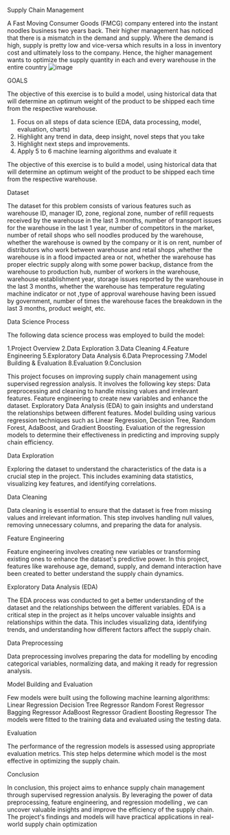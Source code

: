 

Supply Chain Management

A Fast Moving Consumer Goods (FMCG) company entered into the instant noodles 
business two years back. Their higher management has noticed that there is a 
mismatch in the demand and supply. Where the demand is high, supply is pretty low 
and vice-versa which results in a loss in inventory cost and ultimately loss to the 
company. Hence, the higher management wants to optimize the supply quantity in 
each and every warehouse in the entire country
![image](https://github.com/kuttappikunjan/supply-chain-management/assets/154626611/8c6e3bfc-a78e-4ab3-9b5e-625acee6d61b)


GOALS



The objective of this exercise is to build a model, using historical data that will 
determine an optimum weight of the product to be shipped each time from the 
respective warehouse.


1. Focus on all steps of data science (EDA, data processing, model, evaluation, 
charts)
2. Highlight any trend in data, deep insight, novel steps that you take
3. Highlight next steps and improvements.
4. Apply 5 to 6 machine learning algorithms and evaluate it
   
 The objective of this exercise is to build a model, using historical data that will 
determine an optimum weight of the product to be shipped each time from the 
respective warehouse.

Dataset 

The dataset for this problem consists of various features such as warehouse 
ID, manager ID, zone, regional zone, number of refill requests received by the 
warehouse in the last 3 months, number of transport issues for the warehouse in the 
last 1 year, number of competitors in the market, number of retail shops who sell 
noodles produced by the warehouse, whether the warehouse is owned by the 
company or it is on rent, number of distributors who work between warehouse and
retail shops ,whether the warehouse is in a flood impacted area or not, whether the 
warehouse has proper electric supply along with some power backup, distance from 
the warehouse to production hub, number of workers in the warehouse, warehouse 
establishment year, storage issues reported by the warehouse in the last 3 months, 
whether the warehouse has temperature regulating machine indicator or not ,type of 
approval warehouse having been issued by government, number of times the 
warehouse faces the breakdown in the last 3 months, product weight, etc.

Data Science Process

The following data science process was employed to build the 
model:

1.Project Overview
2.Data Exploration
3.Data Cleaning
4.Feature Engineering
5.Exploratory Data Analysis
6.Data Preprocessing
7.Model Building & Evaluation
8.Evaluation
9.Conclusion 

This project focuses on improving supply chain management using 
supervised regression analysis. It involves the following key steps:
Data preprocessing and cleaning to handle missing values and irrelevant features. 
Feature engineering to create new variables and enhance the dataset. Exploratory 
Data Analysis (EDA) to gain insights and understand the relationships between 
different features. Model building using various regression techniques such as Linear 
Regression, Decision Tree, Random Forest, AdaBoost, and Gradient Boosting. 
Evaluation of the regression models to determine their effectiveness in predicting 
and improving supply chain efficiency.

Data Exploration

Exploring the dataset to understand the characteristics of the data 
is a crucial step in the project. This includes examining data statistics, visualizing key 
features, and identifying correlations.

Data Cleaning

Data cleaning is essential to ensure that the dataset is free from 
missing values and irrelevant information. This step involves handling null values, 
removing unnecessary columns, and preparing the data for analysis.

Feature Engineering

Feature engineering involves creating new variables or 
transforming existing ones to enhance the dataset's predictive power. In this project, 
features like warehouse age, demand, supply, and demand interaction have been 
created to better understand the supply chain dynamics.

Exploratory Data Analysis (EDA)

The EDA process was conducted to get a better 
understanding of the dataset and the relationships between the different variables. 
EDA is a critical step in the project as it helps uncover valuable insights and 
relationships within the data. This includes visualizing data, identifying trends, and 
understanding how different factors affect the supply chain.

Data Preprocessing

Data preprocessing involves preparing the data for modelling 
by encoding categorical variables, normalizing data, and making it ready for 
regression analysis.

Model Building and Evaluation 

Few models were built using the following machine 
learning algorithms:
Linear Regression
Decision Tree Regressor
Random Forest Regressor
Bagging Regressor
AdaBoost Regressor
Gradient Boosting Regressor
The models were fitted to the training data and evaluated using the testing data.

Evaluation

The performance of the regression models is assessed using appropriate 
evaluation metrics. This step helps determine which model is the most effective in 
optimizing the supply chain.

Conclusion

In conclusion, this project aims to enhance supply chain management 
through supervised regression analysis. By leveraging the power of data 
preprocessing, feature engineering, and regression modelling , we can uncover 
valuable insights and improve the efficiency of the supply chain. The project's 
findings and models will have practical applications in real-world supply chain 
optimization

